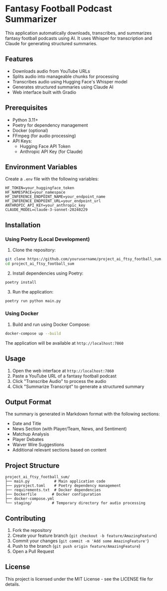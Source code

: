 # Fantasy Football Podcast Summarizer

This application automatically downloads, transcribes, and summarizes fantasy football podcasts using AI. It uses Whisper for transcription and Claude for generating structured summaries.

## Features

- Downloads audio from YouTube URLs
- Splits audio into manageable chunks for processing
- Transcribes audio using Hugging Face's Whisper model
- Generates structured summaries using Claude AI
- Web interface built with Gradio

## Prerequisites

- Python 3.11+
- Poetry for dependency management
- Docker (optional)
- FFmpeg (for audio processing)
- API Keys:
  - Hugging Face API Token
  - Anthropic API Key (for Claude)

## Environment Variables

Create a `.env` file with the following variables:
```env
HF_TOKEN=your_huggingface_token
HF_NAMESPACE=your_namespace
HF_INFERENCE_ENDPOINT_NAME=your_endpoint_name
HF_INFERENCE_ENDPOINT_URL=your_endpoint_url
ANTHROPIC_API_KEY=your_anthropic_key
CLAUDE_MODEL=claude-3-sonnet-20240229
```

## Installation

### Using Poetry (Local Development)

1. Clone the repository:
```bash
git clone https://github.com/yourusername/project_ai_ftsy_football_sum.git
cd project_ai_ftsy_football_sum
```

2. Install dependencies using Poetry:
```bash
poetry install
```

3. Run the application:
```bash
poetry run python main.py
```

### Using Docker

1. Build and run using Docker Compose:
```bash
docker-compose up --build
```

The application will be available at `http://localhost:7860`

## Usage

1. Open the web interface at `http://localhost:7860`
2. Paste a YouTube URL of a fantasy football podcast
3. Click "Transcribe Audio" to process the audio
4. Click "Summarize Transcript" to generate a structured summary

## Output Format

The summary is generated in Markdown format with the following sections:
- Date and Title
- News Section (with Player/Team, News, and Sentiment)
- Matchup Analysis
- Player Debates
- Waiver Wire Suggestions
- Additional relevant sections based on content

## Project Structure

```
project_ai_ftsy_football_sum/
├── main.py           # Main application code
├── pyproject.toml    # Poetry dependency management
├── requirements.txt  # Docker dependencies
├── Dockerfile       # Docker configuration
├── docker-compose.yml
└── staging/         # Temporary directory for audio processing
```

## Contributing

1. Fork the repository
2. Create your feature branch (`git checkout -b feature/AmazingFeature`)
3. Commit your changes (`git commit -m 'Add some AmazingFeature'`)
4. Push to the branch (`git push origin feature/AmazingFeature`)
5. Open a Pull Request

## License

This project is licensed under the MIT License - see the LICENSE file for details.
